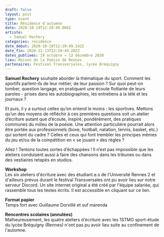 ```yaml
---
draft: false
layout: post
type: event
title: Résidence d'automne
date: 2020-10-19T12:29:49.066Z
artiste:
  - Samuel Rochery
categories: residence
date_debut: 2020-10-19T12:29:49.142Z
date_fin: 2020-12-13T13:29:49.202Z
dates_publiees: 19 octobre → 13 décembre 2020
lieu: Maison de la Poésie de Rennes
partenaires: Festival Transversales, lycée Bréquigny
---
```

**Samuel Rochery** souhaite aborder la thématique du sport. Comment les sportifs parlent-ils de leur métier, de leur passion ? Sur quoi peut-on tomber, question langage, en pratiquant une écoute flottante de leurs paroles - prises dans les autobiographies, les entretiens à la télé et les journaux ?

Et puis, il y a surtout celles qu’on entend le moins : les sportives. Mettons qu’un des moyens de réfléchir à ces premières questions soit un atelier d’écriture autant que d’écoute, inspiré, pondérément, des pratiques communes du milieu de la poésie. Une attention particulière pourrait alors être portée aux professionnels (boxe, football, natation, tennis, basket, etc.) qui sortent du cadre ? Celles et ceux qui font trembler les principes mêmes du jeu et/ou de la compétition en « se jouant » des règles ?

Allez ! Tentons toutes sortes d’échappées ! Il n’est pas impossible que les ateliers conduisent aussi à faire des chansons dans les tribunes ou dans des vestiaires retapés en studios.

**Workshop**\
Les six ateliers d'écriture avec des étudiant.e.s de l'Université Rennes 2 et d'ailleurs prévus durant le festival Transversales ont pu avoir lieu sur notre serveur Discord. Un site internet original a été créé par l'équipe salariée, qui rassemble tous les textes écrits. Il est accessible en cliquant sur ce lien.

**Format papier**\
Temps fort avec Guillaume Dorvillé et suf marenda

**Rencontres scolaires (annulées)**\
Malheureusement, les quatre ateliers d'écriture avec les 1STMG sport-étude du lycée Bréquigny (Rennes) n'ont pas pu avoir lieu suite au confinement de l'automne.
